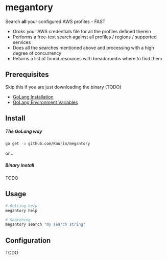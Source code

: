 # megantory

Search **all** your configured AWS profiles - FAST

* Groks your AWS credentials file for all the profiles defined therein
* Performs a free-text search against all profiles / regions / supported services
* Does all the searches mentioned above and processing with a high degree of concurrency
* Returns a list of found resources with breadcrumbs where to find them

## Prerequisites

Skip this if you are just downloading the binary (TODO)

* [GoLang Installation]
* [GoLang Environment Variables]


## Install

##### The GoLang way
```bash
go get -u github.com/Kaurin/megantory
```
or...

##### Binary install
TODO


## Usage
```bash
# Getting help
megantory help

# Searching
megantory search "my search string"
```

[GoLang installation]: https://golang.org/doc/install
[GoLang Environment Variables]: https://github.com/golang/go/wiki/SettingGOPATH

## Configuration

TODO